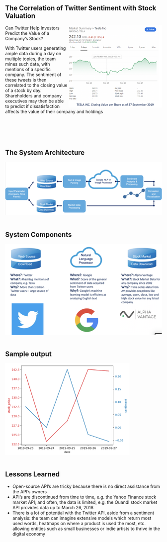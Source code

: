 ## The Correlation of Twitter Sentiment with Stock Valuation
<img align="right" src=https://github.com/yerlansharipov/customer_consent/blob/master/pictures/market_summary.png width=300/>

Can Twitter Help Investors Predict the Value of a Company’s Stock?


With Twitter users generating ample data during a day on multiple topics, the team  mines such data, with mentions of a specific company. The sentiment of these tweets is then correlated to the closing value of a stock by day. 
Shareholders and company executives may then be able to predict if dissatisfaction affects the value of their company and holdings

<br/><br/>
<br/><br/>



## The System Architecture
<img src=https://github.com/yerlansharipov/customer_consent/blob/master/pictures/system_architecture.png width=1200/>
<br/><br/>

## System Components
<img src=https://github.com/yerlansharipov/customer_consent/blob/master/pictures/system_components.png width=800/>
<br/><br/>

## Sample output
<img src=https://github.com/yerlansharipov/customer_consent/blob/master/pictures/sample_output_graph.png width=400/>
<br/><br/>

## Lessons Learned
- Open-source API’s are tricky because there is no direct assistance from the API’s owners
- API’s are discontinued from time to time, e.g. the Yahoo Finance stock market API; and often, the data is limited, e.g. the Quandl stock market API provides data up to March 26, 2018
- There is a lot of potential with the Twitter API, aside from a sentiment analysis: the team can imagine extensive models which return most used words, heatmaps on where a product is used the most, etc. allowing entities such as small businesses or indie artists to thrive in the digital economy


